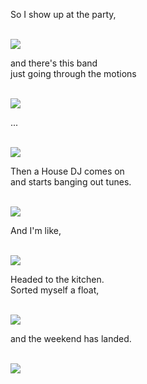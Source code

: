 
So I show up at the party,

<br />
<img src="http://citynoise.org/upload/15484.jpg">

and there's this band <br/>just going through the motions

<br />
<img src="http://forum.maplewoodonline.com/uploads/2009/03/Squirrel%20Band%201.jpg">

...

<br />
<img src="http://1.bp.blogspot.com/_C0trjxbNodg/Rh2rV-EyHtI/AAAAAAAAAAM/fyVNnjkk-VY/s400/Sad+Squirrel.jpg">

Then a House DJ comes on <br/>and starts banging out tunes.

<br />
<img src="http://m.cdn.blog.hu/be/belterjnek/image/Search/Mokuc/dj_squirell.jpg">

   And I'm like,

<br />
<img src="http://media-cache-ec0.pinimg.com/736x/79/0b/ea/790bead8f52ae28a2aa9b36806960190.jpg">

Headed to the kitchen.<br/> Sorted myself a float,

<br />
<img src="http://i1.cdnds.net/12/23/618x541/rexfeatures_1732724a.jpg">

and the weekend has landed.

<br />
<img src="http://www.greysquirrel.net/pics/popball.gif">

